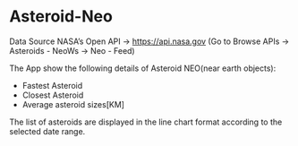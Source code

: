 # Asteroid-Neo

Data Source
NASA’s Open API -> https://api.nasa.gov (Go to Browse APIs -> Asteroids - NeoWs -> Neo - Feed)

The App show the following details of Asteroid NEO(near earth objects):
- Fastest Asteroid
- Closest Asteroid
- Average asteroid sizes[KM]

The list of asteroids are displayed in the line chart format according to the selected date range.

